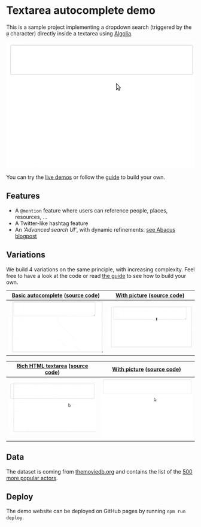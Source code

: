 # Textarea autocomplete demo

This is a sample project implementing a dropdown search (triggered by the `@`
character) directly inside a textarea using [Algolia][1].

![Textarea dropdown][2]

You can try the [live demos][3] or follow the [guide][4] to build your own.

## Features

* A `@mention` feature where users can reference people, places, resources, ...
* A Twitter-like hashtag feature
* An *'Advanced search UI'*, with dynamic refinements: [see Abacus
  blogpost][5]

## Variations

We build 4 variations on the same principle, with increasing complexity.  Feel
free to have a look at the code or read [the guide][6] to see how to build your
own.

| [Basic autocomplete][8] ([source code][9]) | [With picture][11] ([source code][12]) |
| ------------- | ------------- |
| [![Basic autocomplete][7]](https://algolia.github.io/demo-textarea-autocomplete/basic-autocomplete.html) | [![Autocomplete with pictures][10]](https://algolia.github.io/demo-textarea-autocomplete/autocomplete-with-pictures.html) |

| [Rich HTML textarea][14] ([source code][15]) | [With picture][17] ([source code][18]) |
| ------------- | ------------- |
| [![Rich HTML textarea][13]](https://algolia.github.io/demo-textarea-autocomplete/rich-html-textarea.html) | [![Full HTML textarea with picture][16]](https://algolia.github.io/demo-textarea-autocomplete/full-html-textarea-autocomplete.html) |

## Data

The dataset is coming from [themoviedb.org][19] and contains the list of the
[500 more popular actors][20].

## Deploy

The demo website can be deployed on GitHub pages by running `npm run deploy`.


[1]: https://www.algolia.com
[2]: previews/full-html-textarea-autocomplete.gif
[3]: https://algolia.github.io/demo-textarea-autocomplete/
[4]: https://www.algolia.com/doc/guides/search/autocomplete-textarea
[5]: https://blog.algolia.com/algolia-for-realtime-expense-reporting/
[6]: https://www.algolia.com/doc/guides/search/autocomplete-textarea
[7]: previews/basic-autocomplete.gif
[8]: https://algolia.github.io/demo-textarea-autocomplete/basic-autocomplete.html
[9]: basic-autocomplete.html
[10]: previews/autocomplete-with-pictures.gif
[11]: https://algolia.github.io/demo-textarea-autocomplete/autocomplete-with-pictures.html
[12]: autocomplete-with-pictures.html
[13]: previews/rich-html-textarea.gif
[14]: https://algolia.github.io/demo-textarea-autocomplete/rich-html-textarea.html
[15]: rich-html-textarea.html
[16]: previews/full-html-textarea-autocomplete.gif
[17]: https://algolia.github.io/demo-textarea-autocomplete/full-html-textarea-autocomplete.html
[18]: full-html-textarea-autocomplete.html
[19]: https://www.themoviedb.org/
[20]: dataset/actors.json
